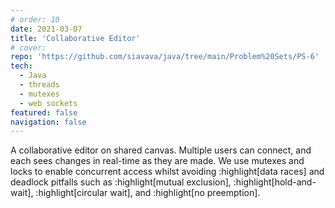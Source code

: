 ```yaml
---
# order: 10
date: 2021-03-07
title: 'Collaborative Editor'
# cover: 
repo: 'https://github.com/siavava/java/tree/main/Problem%20Sets/PS-6'
tech:
  - Java
  - threads
  - mutexes
  - web sockets
featured: false
navigation: false
---
```


A collaborative editor on shared canvas.
Multiple users can connect, and each sees changes in real-time as they are made.
We use mutexes and locks to enable concurrent access whilst
avoiding :highlight[data races] and deadlock pitfalls
such as :highlight[mutual exclusion], :highlight[hold-and-wait], 
:highlight[circular wait], and :highlight[no preemption].
